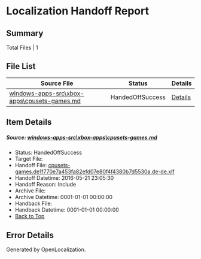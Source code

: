 # <a name='report-top'></a> Localization Handoff Report

## Summary
 Total Files | 1

## File List
 Source File | Status | Details 
 ----------- | ------ | ------- 
 [windows-apps-src\xbox-apps\cpusets-games.md](https://github.com/Microsoft/windows-apps/blob/d8e73b0e1ef1d2cce623cb3db95bbc420906ee1a/windows-apps-src/xbox-apps/cpusets-games.md) | HandedOffSuccess | [Details](#8bbc426a626200f70150869166673a4a409a3cfd3815)

## Item Details
##### <a name='8bbc426a626200f70150869166673a4a409a3cfd3815'></a> Source: [windows-apps-src\xbox-apps\cpusets-games.md](https://github.com/Microsoft/windows-apps/blob/d8e73b0e1ef1d2cce623cb3db95bbc420906ee1a/windows-apps-src/xbox-apps/cpusets-games.md)
* Status: HandedOffSuccess
* Target File: 
* Handoff File: [cpusets-games.de1f770e7a453fa82efd07e80f4f4380b7d5530a.de-de.xlf](https://github.com/Microsoft/WDG.handoff/blob/03e481f8d8bf76e912eb1a444e969ca6aec5cad4/ol-handoff/Microsoft/windows-apps.de-de/master/cpusets-games.de1f770e7a453fa82efd07e80f4f4380b7d5530a.de-de.xlf)
* Handoff Datetime: 2016-05-21 23:05:30
* Handoff Reason: Include
* Archive File: 
* Archive Datetime: 0001-01-01 00:00:00
* Handback File: 
* Handback Datetime: 0001-01-01 00:00:00
* [Back to Top](#report-top)


## Error Details

Generated by OpenLocalization.
